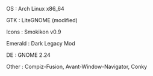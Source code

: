OS
:  Arch Linux x86_64

GTK
:  LiteGNOME (modified)

Icons
:  Smokikon v0.9

Emerald
:  Dark Legacy Mod

DE
:  GNOME 2.24

Other
:  Compiz-Fusion, Avant-Window-Navigator, Conky

